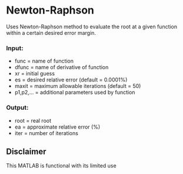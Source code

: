 # Newton-Raphson
Uses Newton-Raphson method to evaluate the root at a given function within a certain desired error margin.
### Input:
* func = name of function 
* dfunc = name of derivative of function 
* xr = initial guess
* es = desired relative error (default = 0.0001%)
* maxit = maximum allowable iterations (default = 50)
* p1,p2,… = additional parameters used by function
### Output:
* root = real root
* ea = approximate relative error (%)
* iter = number of iterations

## Disclaimer
This MATLAB is functional with its limited use
